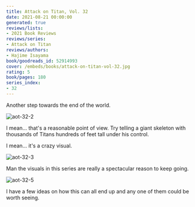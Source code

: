```yaml
---
title: Attack on Titan, Vol. 32
date: 2021-08-21 00:00:00
generated: true
reviews/lists:
- 2021 Book Reviews
reviews/series:
- Attack on Titan
reviews/authors:
- Hajime Isayama
book/goodreads_id: 52914993
cover: /embeds/books/attack-on-titan-vol-32.jpg
rating: 5
book/pages: 180
series_index:
- 32
---
```

Another step towards the end of the world.  

![aot-32-2](/embeds/books/attachments/aot-32-2.png)  

<!--more-->

I mean... that's a reasonable point of view. Try telling a giant skeleton with thousands of Titans hundreds of feet tall under his control.  

I mean... it's a crazy visual.  

![aot-32-3](/embeds/books/attachments/aot-32-3.png)  

Man the visuals in this series are really a spectacular reason to keep going.  

![aot-32-5](/embeds/books/attachments/aot-32-5.png)  

I have a few ideas on how this can all end up and any one of them could be worth seeing.